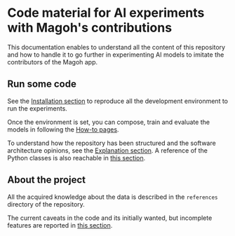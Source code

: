 # Code material for AI experiments with Magoh's contributions

This documentation enables to understand all the content of this repository and
how to handle it to go further in experimenting AI models to imitate the
contributors of the Magoh app.

## Run some code

See the [Installation section](./install.md) to reproduce all the development
environment to run the experiments.

Once the environment is set, you can compose, train and evaluate the models in
following the [How-to pages](./how-to-guides.md).

To understand how the repository has been structured and the software
architecture opinions, see the [Explanation section](./explanation.md). A
reference of the Python classes is also reachable in [this section](./api).

## About the project

All the acquired knowledge about the data is described in the `references`
directory of the repository.

The current caveats in the code and its initially wanted, but incomplete
features are reported in [this section](./about.md).
